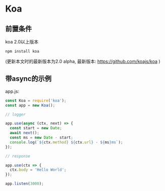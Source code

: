 # Koa

## 前置条件

koa 2.0以上版本

```
npm install koa
```

(更新本文时的最新版本为2.0 alpha, 最新版本: <https://github.com/koajs/koa> )

## 带async的示例

app.js:

```js
const Koa = require('koa');
const app = new Koa();

// logger

app.use(async (ctx, next) => {
  const start = new Date;
  await next();
  const ms = new Date - start;
  console.log(`${ctx.method} ${ctx.url} - ${ms}ms`);
});

// response

app.use(ctx => {
  ctx.body = 'Hello World';
});

app.listen(3000);
```

